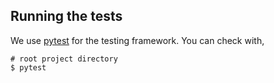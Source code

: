 ## Running the tests

We use [pytest](https://docs.pytest.org/en/latest/) for the testing framework.
You can check with,

```
# root project directory
$ pytest
```